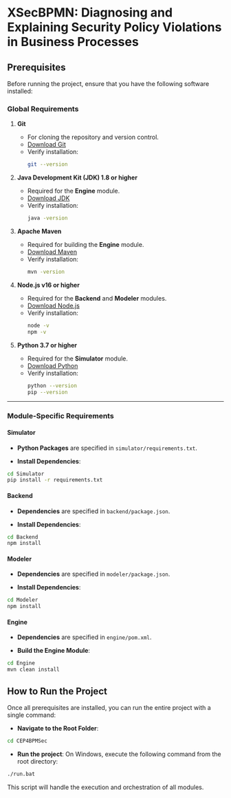 # XSecBPMN: Diagnosing and Explaining Security Policy Violations in Business Processes

## Prerequisites

Before running the project, ensure that you have the following software installed:

### Global Requirements

1. **Git**
   - For cloning the repository and version control.
   - [Download Git](https://github.com/ajvarela/caise2025/)
   - Verify installation:
     ```bash
     git --version
     ```

2. **Java Development Kit (JDK) 1.8 or higher**
   - Required for the **Engine** module.
   - [Download JDK](https://www.oracle.com/java/technologies/javase-downloads.html)
   - Verify installation:
     ```bash
     java -version
     ```

3. **Apache Maven**
   - Required for building the **Engine** module.
   - [Download Maven](https://maven.apache.org/)
   - Verify installation:
     ```bash
     mvn -version
     ```

4. **Node.js v16 or higher**
   - Required for the **Backend** and **Modeler** modules.
   - [Download Node.js](https://nodejs.org/)
   - Verify installation:
     ```bash
     node -v
     npm -v
     ```

5. **Python 3.7 or higher**
   - Required for the **Simulator** module.
   - [Download Python](https://www.python.org/)
   - Verify installation:
     ```bash
     python --version
     pip --version
     ```

---

### Module-Specific Requirements

#### Simulator

- **Python Packages** are specified in `simulator/requirements.txt`.

- **Install Dependencies**:
```bash
cd Simulator
pip install -r requirements.txt
```

#### Backend

- **Dependencies** are specified in `backend/package.json`.

- **Install Dependencies**:
```bash
cd Backend
npm install
```

#### Modeler

- **Dependencies** are specified in `modeler/package.json`.

- **Install Dependencies**:
```bash
cd Modeler
npm install
```

#### Engine

- **Dependencies** are specified in `engine/pom.xml`.

- **Build the Engine Module**:
```bash
cd Engine
mvn clean install
```

## How to Run the Project

Once all prerequisites are installed, you can run the entire project with a single command:

 - **Navigate to the Root Folder**:
```bash
cd CEP4BPMSec
```

 - **Run the project**:
On Windows, execute the following command from the root directory:
```bash
./run.bat
```
This script will handle the execution and orchestration of all modules.
